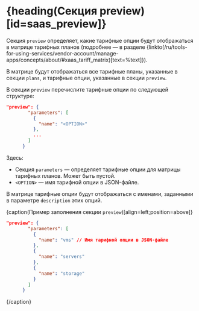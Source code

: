 # {heading(Секция preview)[id=saas_preview]}

Секция `preview` определяет, какие тарифные опции будут отображаться в матрице тарифных планов (подробнее — в разделе {linkto(/ru/tools-for-using-services/vendor-account/manage-apps/concepts/about/#xaas_tariff_matrix)[text=%text]}).

В матрице будут отображаться все тарифные планы, указанные в секции `plans`, и тарифные опции, указанные в секции `preview`.

В секции `preview` перечислите тарифные опции по следующей структуре:

```json
"preview": {
        "parameters": [
          {
            "name": "<OPTION>"
          },
          ...
        ]
      }
```

Здесь:

* Секция `parameters` — определяет тарифные опции для матрицы тарифных планов. Может быть пустой.
* `<OPTION>` — имя тарифной опции в JSON-файле.

<warn>

В матрице тарифные опции будут отображаться с именами, заданными в параметре `description` этих опций.

</warn>

{caption(Пример заполнения секции `preview`)[align=left;position=above]}
```json
"preview": {
        "parameters": [
          {
            "name": "vms" // Имя тарифной опции в JSON-файле
          },
          {
            "name": "servers"
          },
          {
            "name": "storage"
          }
        ]
      }
```
{/caption}